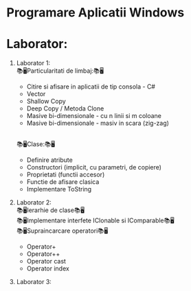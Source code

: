 # Programare Aplicatii Windows 
# Laborator:
1. Laborator 1:
 <br/>📚🖥️Particularitati de limbaj:📚🖥️
    - Citire si afisare in aplicatii de tip consola - C#
    - Vector
    - Shallow Copy 
    - Deep Copy / Metoda Clone
    - Masive bi-dimensionale - cu n linii si m coloane
    - Masive bi-dimensionale - masiv in scara (zig-zag)
    
     <br/>📚🖥️Clase:📚🖥️ 
     - Definire atribute
     - Constructori (implicit, cu parametri, de copiere)
     - Proprietati (functii accesor)
     - Functie de afisare clasica
     - Implementare ToString
2. Laborator 2:
<br/>📚🖥️Ierarhie de clase📚🖥️
<br/>📚🖥️Implementare interfete IClonable si IComparable📚🖥️
<br/>📚🖥️Supraincarcare operatori📚🖥️
    - Operator+
    - Operator++
    - Operator cast
    - Operator index
3. Laborator 3:

